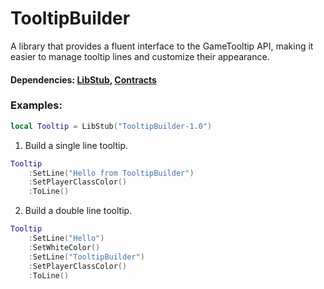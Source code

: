 # TooltipBuilder

A library that provides a fluent interface to the GameTooltip API, making it easier to manage tooltip lines and customize their appearance.

#### Dependencies: [LibStub](https://www.curseforge.com/wow/addons/libstub), [Contracts](https://github.com/Eyal-WowHub/Contracts)

### Examples:

```lua
local Tooltip = LibStub("TooltipBuilder-1.0")
```

1. Build a single line tooltip.
```lua
Tooltip
    :SetLine("Hello from TooltipBuilder")
    :SetPlayerClassColor()
    :ToLine()
```

2. Build a double line tooltip.
```lua
Tooltip
    :SetLine("Hello")
    :SetWhiteColor()
    :SetLine("TooltipBuilder")
    :SetPlayerClassColor()
    :ToLine()
```







